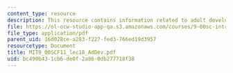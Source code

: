 ```yaml
---
content_type: resource
description: This resource contains information related to adult development.
file: https://ol-ocw-studio-app-qa.s3.amazonaws.com/courses/9-00sc-introduction-to-psychology-fall-2011/bc490b431cb6de0f2a860db277718f38_MIT9_00SCF11_lec18_AdDev.pdf
file_type: application/pdf
parent_uid: 16d028ce-a283-f227-fed3-766ed19d3957
resourcetype: Document
title: MIT9_00SCF11_lec18_AdDev.pdf
uid: bc490b43-1cb6-de0f-2a86-0db277718f38
---
```


